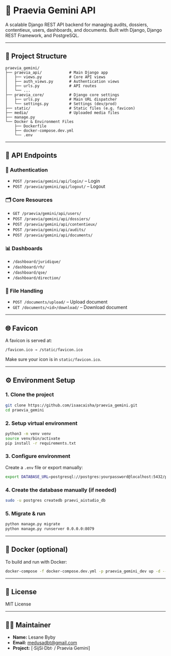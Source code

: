 # 🚀 Praevia Gemini API

A scalable Django REST API backend for managing audits, dossiers, contentieux, users, dashboards, and documents. Built with Django, Django REST Framework, and PostgreSQL.

---

## 📁 Project Structure

```
praevia_gemini/
├── praevia_api/            # Main Django app
│   ├── views.py            # Core API views
│   ├── auth_views.py       # Authentication views
│   ├── urls.py             # API routes
│   └── ...
├── praevia_core/           # Django core settings
│   ├── urls.py             # Main URL dispatcher
│   └── settings.py         # Settings (dev/prod)
├── static/                 # Static files (e.g. favicon)
├── media/                  # Uploaded media files
├── manage.py
└── Docker & Environment Files
    ├── Dockerfile
    ├── docker-compose.dev.yml
    └── .env
```

---

## 🧩 API Endpoints

### 🔐 Authentication

* `POST /praevia/gemini/api/login/` – Login
* `POST /praevia/gemini/api/logout/` – Logout

### 🗂️ Core Resources

* `GET /praevia/gemini/api/users/`
* `POST /praevia/gemini/api/dossiers/`
* `POST /praevia/gemini/api/contentieux/`
* `POST /praevia/gemini/api/audits/`
* `POST /praevia/gemini/api/documents/`

### 📊 Dashboards

* `/dashboard/juridique/`
* `/dashboard/rh/`
* `/dashboard/qse/`
* `/dashboard/direction/`

### 📌 File Handling

* `POST /documents/upload/` – Upload document
* `GET /documents/<id>/download/` – Download document

---

## 🌐 Favicon

A favicon is served at:

```
/favicon.ico → /static/favicon.ico
```

Make sure your icon is in `static/favicon.ico`.

---

## ⚙️ Environment Setup

### 1. Clone the project

```bash
git clone https://github.com/isaacaisha/praevia_gemini.git
cd praevia_gemini
```

### 2. Setup virtual environment

```bash
python3 -m venv venv
source venv/bin/activate
pip install -r requirements.txt
```

### 3. Configure environment

Create a `.env` file or export manually:

```bash
export DATABASE_URL=postgresql://postgres:yourpassword@localhost:5432/praevi_aistudio_db
```

### 4. Create the database manually (if needed)

```bash
sudo -u postgres createdb praevi_aistudio_db
```

### 5. Migrate & run

```bash
python manage.py migrate
python manage.py runserver 0.0.0.0:8079
```

---

## 🐳 Docker (optional)

To build and run with Docker:

```bash
docker-compose -f docker-compose.dev.yml -p praevia_gemini_dev up -d --build --remove-orphans
```

---

## 📌 License

MIT License

---

## 🧑‍💻 Maintainer

* **Name:** Lesane Byby
* **Email:** [medusadbt@gmail.com](mailto:medusadbt@gmail.com)
* **Project:** \[·SìįSí·Dbt· / Praevia Gemini]
